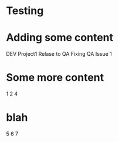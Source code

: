 # Testing

# Adding some content


DEV Project1
Relase to QA
Fixing QA Issue 1
# Some more content

1
2
4
# blah
5
6
7